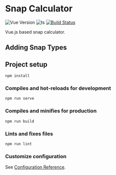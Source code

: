 # Snap Calculator
![Vue Version](https://img.shields.io/badge/vue-2.6.11-green.svg)
![ts](https://flat.badgen.net/badge/-/TypeScript?icon=typescript&label&labelColor=blue&color=555555)
[![Build Status](https://www.travis-ci.com/hickmanz/snap_calculator.svg?branch=main)](https://www.travis-ci.com/hickmanz/snap_calculator)

Vue.js based snap calculator. 

## Adding Snap Types



## Project setup
```
npm install
```

### Compiles and hot-reloads for development
```
npm run serve
```

### Compiles and minifies for production
```
npm run build
```

### Lints and fixes files
```
npm run lint
```

### Customize configuration
See [Configuration Reference](https://cli.vuejs.org/config/).
